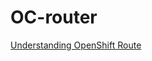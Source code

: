 # OC-router
<a href="https://bshayr29.medium.com/understanding-openshift-route-bd973d8a620a">Understanding OpenShift Route</a>
